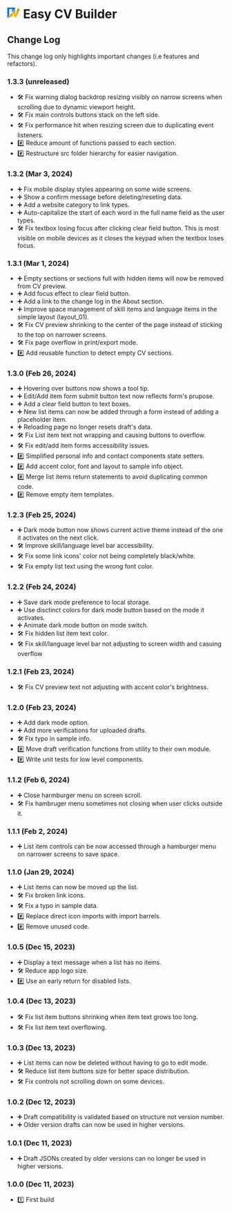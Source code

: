 # <img src="./src/assets/images/logo.svg" alt="Easy CV builder logo" width="30px"/> Easy CV Builder

## Change Log

This change log only highlights important changes (i.e features and refactors).

### **1.3.3 (unreleased)**

- 🛠️ Fix warning dialog backdrop resizing visibly on narrow screens when scrolling due to dynamic viewport height.
- 🛠️ Fix main controls buttons stack on the left side.
- 🛠️ Fix performance hit when resizing screen due to duplicating event listeners.
- #️⃣ Reduce amount of functions passed to each section.
- #️⃣ Restructure src folder hierarchy for easier navigation.

### **1.3.2 (Mar 3, 2024)**

- ➕ Fix mobile display styles appearing on some wide screens.
- ➕ Show a confirm message before deleting/reseting data.
- ➕ Add a website category to link types.
- ➕ Auto-capitalize the start of each word in the full name field as the user types.
- 🛠️ Fix textbox losing focus after clicking clear field button. This is most visible on mobile devices as it closes the keypad when the textbox loses focus.

### **1.3.1 (Mar 1, 2024)**

- ➕ Empty sections or sections full with hidden items will now be removed from CV preview.
- ➕ Add focus effect to clear field button.
- ➕ Add a link to the change log in the About section.
- ➕ Improve space management of skill items and language items in the simple layout (layout_01).
- 🛠️ Fix CV preview shrinking to the center of the page instead of sticking to the top on narrower screens.
- 🛠️ Fix page overflow in print/export mode.
- #️⃣ Add reusable function to detect empty CV sections.

### **1.3.0 (Feb 26, 2024)**

- ➕ Hovering over buttons now shows a tool tip.
- ➕ Edit/Add item form submit button text now reflects form's prupose.
- ➕ Add a clear field button to text boxes.
- ➕ New list items can now be added through a form instead of adding a placeholder item.
- ➕ Reloading page no longer resets draft's data.
- 🛠️ Fix List item text not wrapping and causing buttons to overflow.
- 🛠️ Fix edit/add item forms accessibility issues.
- #️⃣ Simplified personal info and contact components state setters.
- #️⃣ Add accent color, font and layout to sample info object.
- #️⃣ Merge list items return statements to avoid duplicating common code.
- #️⃣ Remove empty item templates.

### **1.2.3 (Feb 25, 2024)**

- ➕ Dark mode button now shows current active theme instead of the one it activates on the next click.
- 🛠️ Improve skill/language level bar accessibility.
- 🛠️ Fix some link icons' color not being completely black/white.
- 🛠️ Fix empty list text using the wrong font color.

### **1.2.2 (Feb 24, 2024)**

- ➕ Save dark mode preference to local storage.
- ➕ Use disctinct colors for dark mode button based on the mode it activates.
- ➕ Animate dark mode button on mode switch.
- 🛠️ Fix hidden list item text color.
- 🛠️ Fix skill/language level bar not adjusting to screen width and casuing overflow

### **1.2.1 (Feb 23, 2024)**

- 🛠️ Fix CV preview text not adjusting with accent color's brightness.

### **1.2.0 (Feb 23, 2024)**

- ➕ Add dark mode option.
- ➕ Add more verifications for uploaded drafts.
- 🛠️ Fix typo in sample info.
- #️⃣ Move draft verification functions from utility to their own module.
- #️⃣ Write unit tests for low level components.

### **1.1.2 (Feb 6, 2024)**

- ➕ Close harmburger menu on screen scroll.
- 🛠️ Fix hambruger menu sometimes not closing when user clicks outside it.

### **1.1.1 (Feb 2, 2024)**

- ➕ List item controls can be now accessed through a hamburger menu on narrower screens to save space.

### **1.1.0 (Jan 29, 2024)**

- ➕ List items can now be moved up the list.
- 🛠️ Fix broken link icons.
- 🛠️ Fix a typo in sample data.
- #️⃣ Replace direct icon imports with import barrels.
- #️⃣ Remove unused code.

### **1.0.5 (Dec 15, 2023)**

- ➕ Display a text message when a list has no items.
- 🛠️ Reduce app logo size.
- #️⃣ Use an early return for disabled lists.

### **1.0.4 (Dec 13, 2023)**

- 🛠️ Fix list item buttons shrinking when item text grows too long.
- 🛠️ Fix list item text overflowing.

### **1.0.3 (Dec 13, 2023)**

- ➕ List items can now be deleted without having to go to edit mode.
- 🛠️ Reduce list item buttons size for better space distribution.
- 🛠️ Fix controls not scrolling down on some devices.

### **1.0.2 (Dec 12, 2023)**

- ➕ Draft compatibility is validated based on structure not version number.
- ➕ Older version drafts can now be used in higher versions.

### **1.0.1 (Dec 11, 2023)**

- ➕ Draft JSONs created by older versions can no longer be used in higher versions.

### **1.0.0 (Dec 11, 2023)**

- 1️⃣ First build
